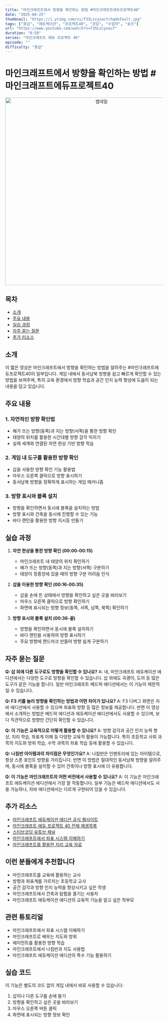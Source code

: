 ```yaml
---
title: "마인크래프트에서 방향을 확인하는 방법 #마인크래프트에듀프로젝트40"
date: "2025-04-25"
thumbnail: "https://i.ytimg.com/vi/f3SLzcyxacY/hqdefault.jpg"
tags: ["중급", "에듀케이션", "프로젝트40", "코딩", "수업자", "숏츠"]
url: "https://www.youtube.com/watch?v=f3SLzcyxacY"
duration: "0:50"
series: "마인크래프트 에듀 프로젝트 40"
episode: ""
difficulty: "중급"
---
```


# 마인크래프트에서 방향을 확인하는 방법 #마인크래프트에듀프로젝트40

<div align="center">
<img src="https://i.ytimg.com/vi/f3SLzcyxacY/hqdefault.jpg" alt="썸네일" width="600"/>
</div>

## 목차
- [소개](#소개)
- [주요 내용](#주요-내용)
- [실습 과정](#실습-과정)
- [자주 묻는 질문](#자주-묻는-질문)
- [추가 리소스](#추가-리소스)

## 소개
이 짧은 영상은 마인크래프트에서 방향을 확인하는 방법을 알려주는 #마인크래프트에듀프로젝트40의 일부입니다. 게임 내에서 동서남북 방향을 쉽고 빠르게 확인할 수 있는 방법을 보여주며, 특히 교육 환경에서 방향 학습과 공간 인지 능력 향상에 도움이 되는 내용을 담고 있습니다.

## 주요 내용

### 1. 자연적인 방향 확인법
- 해가 뜨는 방향(동쪽)과 지는 방향(서쪽)을 통한 방향 확인
- 태양의 위치를 활용한 시간대별 방향 감각 익히기
- 실제 세계와 연결된 자연 현상 기반 방향 학습

### 2. 게임 내 도구를 활용한 방향 확인
- 삽을 사용한 방향 확인 기능 활용법
- 마우스 오른쪽 클릭으로 방향 표시하기
- 동서남북 방향을 정확하게.표시하는 게임 메커니즘

### 3. 방향 표시와 블록 설치
- 방향을 확인하면서 동시에 블록을 설치하는 방법
- 방향 표시와 건축을 동시에 진행할 수 있는 기능
- 바다 랜턴을 활용한 방향 지시등 만들기

## 실습 과정
1. **자연 현상을 통한 방향 확인 (00:00-00:15)**
   - 마인크래프트 내 태양의 위치 확인하기
   - 해가 뜨는 방향(동쪽)과 지는 방향(서쪽) 구분하기
   - 태양이 정중앙에 있을 때의 방향 구분 어려움 인식

2. **삽을 이용한 방향 확인 (00:16-00:35)**
   - 삽을 손에 든 상태에서 방향을 확인하고 싶은 곳을 바라보기
   - 마우스 오른쪽 클릭으로 방향 확인하기
   - 화면에 표시되는 방향 정보(동쪽, 서쪽, 남쪽, 북쪽) 확인하기

3. **방향 표시와 블록 설치 (00:36-끝)**
   - 방향을 확인하면서 동시에 블록 설치하기
   - 바다 랜턴을 사용하여 방향 표시하기
   - 주요 방향에 랜드마크 만들어 방향 쉽게 구분하기

## 자주 묻는 질문

**Q: 삽 외에 다른 도구로도 방향을 확인할 수 있나요?**
A: 네, 마인크래프트 에듀케이션 에디션에서는 다양한 도구로 방향을 확인할 수 있습니다. 삽 외에도 곡괭이, 도끼 등 많은 도구가 같은 기능을 합니다. 일반 마인크래프트 베드락 에디션에서는 이 기능이 제한적일 수 있습니다.

**Q: F3 키를 눌러 방향을 확인하는 방법과 어떤 차이가 있나요?**
A: F3 디버그 화면은 자바 에디션에서 사용할 수 있으며 좌표와 방향 등 많은 정보를 제공합니다. 반면 이 영상에서 소개하는 방법은 베드락 에디션과 에듀케이션 에디션에서도 사용할 수 있으며, 보다 직관적으로 방향만 간단히 확인할 수 있습니다.

**Q: 이 기능은 교육적으로 어떻게 활용할 수 있나요?**
A: 방향 감각과 공간 인지 능력 향상, 지리 학습, 좌표계 이해 등 다양한 교육적 활용이 가능합니다. 특히 초등학교 사회 과목의 지도와 방위 학습, 수학 과목의 좌표 학습 등에 활용할 수 있습니다.

**Q: 나침반 아이템과의 차이점은 무엇인가요?**
A: 나침반은 인벤토리에 있는 아이템으로, 항상 스폰 포인트 방향을 가리킵니다. 반면 이 방법은 절대적인 동서남북 방향을 알려주며, 동시에 블록을 설치할 수 있어 건축이나 방향 표시에 더 유용합니다.

**Q: 이 기능은 마인크래프트의 어떤 버전에서 사용할 수 있나요?**
A: 이 기능은 마인크래프트 에듀케이션 에디션에서 가장 잘 작동합니다. 일부 기능은 베드락 에디션에서도 사용 가능하나, 자바 에디션에서는 다르게 구현되어 있을 수 있습니다.

## 추가 리소스
- [마인크래프트 에듀케이션 에디션 공식 웹사이트](https://education.minecraft.net/)
- [마인크래프트 에듀 프로젝트 40 전체 재생목록](https://www.youtube.com/playlist?list=PL65-D_6NL4SRelYV8IfwHwzuwXIGdR0x_)
- [스티브코딩 유튜브 채널](https://www.youtube.com/c/스티브코딩)
- [마인크래프트에서 좌표 시스템 이해하기](https://education.minecraft.net/en-us/lessons/coordinate-geometry)
- [마인크래프트를 활용한 지리 교육 자료](https://education.minecraft.net/en-us/lessons/wonderful-world)

## 이런 분들에게 추천합니다
- 마인크래프트를 교육에 활용하는 교사
- 방향과 좌표계를 가르치는 초등학교 교사
- 공간 감각과 방향 인지 능력을 향상시키고 싶은 학생
- 마인크래프트에서 건축과 탐험을 즐기는 사용자
- 마인크래프트 에듀케이션 에디션의 교육적 기능을 알고 싶은 학부모

## 관련 튜토리얼
- 마인크래프트에서 좌표 시스템 이해하기
- 마인크래프트로 배우는 지도와 방위
- 에이전트를 활용한 방향 학습
- 마인크래프트에서 나침반과 지도 사용법
- 마인크래프트 에듀케이션 에디션의 특수 기능 활용하기

## 실습 코드
이 기능은 별도의 코드 없이 게임 내에서 바로 사용할 수 있습니다:

1. 삽이나 다른 도구를 손에 들기
2. 방향을 확인하고 싶은 곳을 바라보기
3. 마우스 오른쪽 버튼 클릭
4. 화면에 표시되는 방향 정보 확인